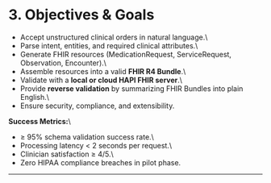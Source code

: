 # 3. Objectives & Goals

-   Accept unstructured clinical orders in natural language.\
-   Parse intent, entities, and required clinical attributes.\
-   Generate FHIR resources (MedicationRequest, ServiceRequest,
    Observation, Encounter).\
-   Assemble resources into a valid **FHIR R4 Bundle**.\
-   Validate with a **local or cloud HAPI FHIR server**.\
-   Provide **reverse validation** by summarizing FHIR Bundles into
    plain English.\
-   Ensure security, compliance, and extensibility.

**Success Metrics:**\
- ≥ 95% schema validation success rate.\
- Processing latency \< 2 seconds per request.\
- Clinician satisfaction ≥ 4/5.\
- Zero HIPAA compliance breaches in pilot phase.

------------------------------------------------------------------------
